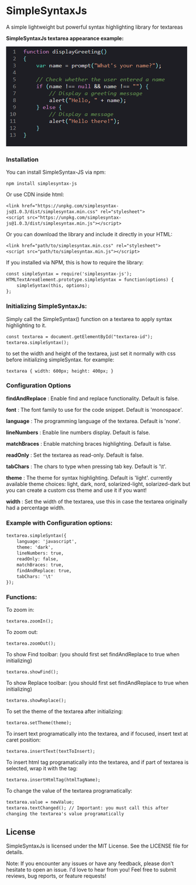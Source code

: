 # SimpleSyntaxJs
A simple lightweight but powerful syntax highlighting library for textareas

**SimpleSyntaxJs textarea appearance example:**

![Example Image](example.png)

### Installation

You can install SimpleSyntax-JS via npm:

```
npm install simplesyntax-js
```

Or use CDN inside html:
```
<link href="https://unpkg.com/simplesyntax-js@1.0.3/dist/simplesyntax.min.css" rel="stylesheet">
<script src="https://unpkg.com/simplesyntax-js@1.0.3/dist/simplesyntax.min.js"></script>
```

Or you can download the library and include it directly in your HTML:
```
<link href="path/to/simplesyntax.min.css" rel="stylesheet">
<script src="path/to/simplesyntax.min.js"></script>
```

If you installed via NPM, this is how to require the library:
```
const simpleSyntax = require('simplesyntax-js');
HTMLTextAreaElement.prototype.simpleSyntax = function(options) {
    simpleSyntax(this, options);
};
```

### Initializing SimpleSyntaxJs: 

Simply call the SimpleSyntax() function on a textarea to apply syntax highlighting to it.
```
const textarea = document.getElementById("textarea-id");
textarea.simpleSyntax();
```
to set the width and height of the textarea, just set it normally with css before initializing simpleSyntax. for example:
```
textarea { width: 600px; height: 400px; }
```

### Configuration Options

**findAndReplace** : Enable find and replace functionality. Default is false.

**font** : The font family to use for the code snippet. Default is 'monospace'.

**language** : The programming language of the textarea. Default is 'none'.

**lineNumbers** : Enable line numbers display. Default is false.

**matchBraces** : Enable matching braces highlighting. Default is false.

**readOnly** : Set the textarea as read-only. Default is false.

**tabChars** : The chars to type when pressing tab key. Default is '\t'.

**theme** : The theme for syntax highlighting. Default is 'light'.
currently available theme choices: light, dark, nord, solarized-light, solarized-dark
but you can create a custom css theme and use it if you want!

**width** : Set the width of the textarea, use this in case the textarea originally had a percentage width.

### Example with Configuration options:

```
textarea.simpleSyntax({
    language: 'javascript',
    theme: 'dark',
    lineNumbers: true,
    readOnly: false,
    matchBraces: true,
    findAndReplace: true,
    tabChars: '\t'
});
```

### Functions:

To zoom in:
```
textarea.zoomIn();
```
To zoom out:
```
textarea.zoomOut();
```
To show Find toolbar: (you should first set findAndReplace to true when initializing)
```
textarea.showFind();
```
To show Replace toolbar: (you should first set findAndReplace to true when initializing)
```
textarea.showReplace();
```
To set the theme of the textarea after initializing:
```
textarea.setTheme(theme);
```
To insert text programatically into the textarea, and if focused, insert text at caret position:
```
textarea.insertText(textToInsert);
```
To insert html tag programatically into the textarea, and if part of textarea is selected, wrap it with the tag:
```
textarea.insertHtmlTag(htmlTagName);
```
To change the value of the textarea programatically:
```
textarea.value = newValue;
textarea.textChanged(); // Important: you must call this after changing the textarea's value programatically
```

## License

SimpleSyntaxJs is licensed under the MIT License. See the LICENSE file for details.

Note: If you encounter any issues or have any feedback, please don't hesitate to open an issue. I'd love to hear from you!
Feel free to submit reviews, bug reports, or feature requests!
